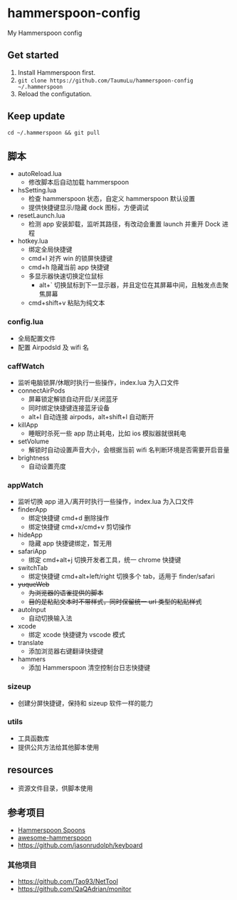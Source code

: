 # hammerspoon-config
My Hammerspoon config

## Get started
1. Install Hammerspoon first.
2. `git clone https://github.com/TaumuLu/hammerspoon-config ~/.hammerspoon`
3. Reload the configutation.

## Keep update
`cd ~/.hammerspoon && git pull`

## 脚本
- autoReload.lua
  - 修改脚本后自动加载 hammerspoon
- hsSetting.lua
  - 检查 hammerspoon 状态，自定义 hammerspoon 默认设置
  - 提供快捷键显示/隐藏 dock 图标，方便调试
- resetLaunch.lua
   - 检测 app 安装卸载，监听其路径，有改动会重置 launch 并重开 Dock 进程
- hotkey.lua
  - 绑定全局快捷键
  - cmd+l 对齐 win 的锁屏快捷键
  - cmd+h 隐藏当前 app 快捷键
  - 多显示器快速切换定位鼠标
    - alt+` 切换鼠标到下一显示器，并且定位在其屏幕中间，且触发点击聚焦屏幕
  - cmd+shift+v 粘贴为纯文本

### config.lua
- 全局配置文件
- 配置 AirpodsId 及 wifi 名

### caffWatch
- 监听电脑锁屏/休眠时执行一些操作，index.lua 为入口文件
- connectAirPods
  - 屏幕锁定解锁自动开启/关闭蓝牙
  - 同时绑定快捷键连接蓝牙设备
  - alt+l 自动连接 airpods，alt+shift+l 自动断开
- killApp
  - 睡眠时杀死一些 app 防止耗电，比如 ios 模拟器就很耗电
- setVolume
  - 解锁时自动设置声音大小，会根据当前 wifi 名判断环境是否需要开启音量
- brightness
  - 自动设置亮度

### appWatch
- 监听切换 app 进入/离开时执行一些操作，index.lua 为入口文件
- finderApp
  - 绑定快捷键 cmd+d 删除操作
  - 绑定快捷键 cmd+x/cmd+v 剪切操作
- hideApp
  - 隐藏 app 快捷键绑定，暂无用
- safariApp
  - 绑定 cmd+alt+j 切换开发者工具，统一 chrome 快捷键
- switchTab
  - 绑定快捷键 cmd+alt+left/right 切换多个 tab，适用于 finder/safari
- ~~yuqueWeb~~
  - ~~为浏览器的语雀提供的脚本~~
  - ~~目的是粘贴文本时不带样式，同时保留统一 url 类型的粘贴样式~~
- autoInput
  - 自动切换输入法
- xcode
  - 绑定 xcode 快捷键为 vscode 模式
- translate
  - 添加浏览器右键翻译快捷键
- hammers
  - 添加 Hammerspoon 清空控制台日志快捷键

### sizeup
- 创建分屏快捷键，保持和 sizeup 软件一样的能力

### utils
- 工具函数库
- 提供公共方法给其他脚本使用

## resources
- 资源文件目录，供脚本使用

## 参考项目
- [Hammerspoon Spoons](https://github.com/Hammerspoon/Spoons)
- [awesome-hammerspoon](https://github.com/ashfinal/awesome-hammerspoon)
- https://github.com/jasonrudolph/keyboard

### 其他项目
- https://github.com/Tao93/NetTool
- https://github.com/QaQAdrian/monitor
